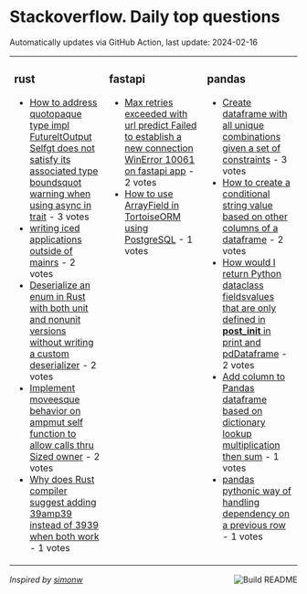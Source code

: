 # Stackoverflow. Daily top questions 

Automatically updates via GitHub Action, last update: <!-- date starts -->2024-02-16<!-- date ends -->


<table><tr><td valign="top" width="33%">

### rust
<!-- rust starts -->
* [How to address quotopaque type impl FutureltOutput  Selfgt does not satisfy its associated type boundsquot warning when using async in trait](https://stackoverflow.com/questions/77997881/how-to-address-opaque-type-impl-futureoutput-self-does-not-satisfy-its-as) - 3 votes
* [writing iced applications outside of mainrs](https://stackoverflow.com/questions/78005225/writing-iced-applications-outside-of-main-rs) - 2 votes
* [Deserialize an enum in Rust with both unit and nonunit versions without writing a custom deserializer](https://stackoverflow.com/questions/78003832/deserialize-an-enum-in-rust-with-both-unit-and-non-unit-versions-without-writing) - 2 votes
* [Implement moveesque behavior on ampmut self function to allow calls thru Sized owner](https://stackoverflow.com/questions/78008948/implement-move-esque-behavior-on-mut-self-function-to-allow-calls-thru-sized-o) - 2 votes
* [Why does Rust compiler suggest adding 39amp39 instead of 3939 when both work](https://stackoverflow.com/questions/77998444/why-does-rust-compiler-suggest-adding-instead-of-when-both-work) - 1 votes
<!-- rust ends -->
</td><td valign="top" width="34%">


### fastapi
<!-- fastapi starts -->
* [Max retries exceeded with url predict Failed to establish a new connection WinError 10061 on fastapi app](https://stackoverflow.com/questions/77999134/max-retries-exceeded-with-url-predict-failed-to-establish-a-new-connection) - 2 votes
* [How to use ArrayField in TortoiseORM using PostgreSQL](https://stackoverflow.com/questions/78005262/how-to-use-arrayfield-in-tortoise-orm-using-postgresql) - 1 votes
<!-- fastapi ends -->
</td><td valign="top" width="34%">


### pandas
<!-- pandas starts -->
* [Create dataframe with all unique combinations given a set of constraints](https://stackoverflow.com/questions/78005112/create-dataframe-with-all-unique-combinations-given-a-set-of-constraints) - 3 votes
* [How to create a conditional string value based on other columns of a dataframe](https://stackoverflow.com/questions/78000956/how-to-create-a-conditional-string-value-based-on-other-columns-of-a-dataframe) - 2 votes
* [How would I return Python dataclass fieldsvalues that are only defined in __post_init__ in print and pdDataframe](https://stackoverflow.com/questions/78003903/how-would-i-return-python-dataclass-fields-values-that-are-only-defined-in-pos) - 2 votes
* [Add column to Pandas dataframe based on dictionary lookup multiplication then sum](https://stackoverflow.com/questions/78003563/add-column-to-pandas-dataframe-based-on-dictionary-lookup-multiplication-then-su) - 1 votes
* [pandas pythonic way of handling dependency on a previous row](https://stackoverflow.com/questions/78009526/pandas-pythonic-way-of-handling-dependency-on-a-previous-row) - 1 votes
<!-- pandas ends -->
</td></tr></table>

<a href="https://github.com/hp0404/hp0404/actions"><img src="https://github.com/hp0404/hp0404/workflows/Build%20README/badge.svg" align="right" alt="Build README"></a> <p>*Inspired by  [simonw](https://github.com/simonw/simonw)*</p>
